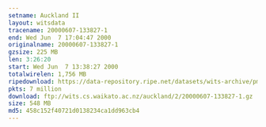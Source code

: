 ```yaml
---
setname: Auckland II
layout: witsdata
tracename: 20000607-133827-1
end: Wed Jun  7 17:04:47 2000
originalname: 20000607-133827-1
gzsize: 225 MB
len: 3:26:20
start: Wed Jun  7 13:38:27 2000
totalwirelen: 1,756 MB
ripedownload: https://data-repository.ripe.net/datasets/wits-archive/pma/long/auck/2//20000607-133827-1.gz
pkts: 7 million
download: ftp://wits.cs.waikato.ac.nz/auckland/2/20000607-133827-1.gz
size: 548 MB
md5: 458c152f40721d0138234ca1dd963cb4
---
```

